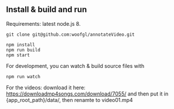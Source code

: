 ## Install & build and run

Requirements: latest node.js 8.

```
git clone git@github.com:woofgl/annotateVideo.git

npm install
npm run build
npm start
```

For development, you can watch & build source files with

```
npm run watch
```


For the videos:
download it here: https://downloadmp4songs.com/download/7055/
and then put it in {app_root_path}/data/, then renamte to video01.mp4